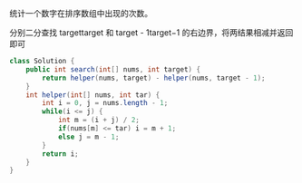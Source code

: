 统计一个数字在排序数组中出现的次数。


分别二分查找 targettarget 和 target - 1target−1 的右边界，将两结果相减并返回即可

```Java
class Solution {
    public int search(int[] nums, int target) {
        return helper(nums, target) - helper(nums, target - 1);
    }
    int helper(int[] nums, int tar) {
        int i = 0, j = nums.length - 1;
        while(i <= j) {
            int m = (i + j) / 2;
            if(nums[m] <= tar) i = m + 1;
            else j = m - 1;
        }
        return i;
    }
}
```